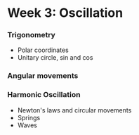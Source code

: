 # Week 3: Oscillation

### Trigonometry
* Polar coordinates
* Unitary circle, sin and cos

### Angular movements

### Harmonic Oscillation
* Newton's laws and circular movements
* Springs
* Waves
